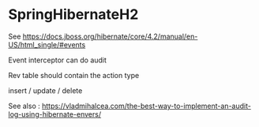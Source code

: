 # SpringHibernateH2

See https://docs.jboss.org/hibernate/core/4.2/manual/en-US/html_single/#events

Event interceptor can do audit

Rev table should contain the action type

insert / update / delete

See also : https://vladmihalcea.com/the-best-way-to-implement-an-audit-log-using-hibernate-envers/